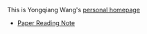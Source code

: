 
This is Yongqiang Wang's [personal homepage](https://yqwangustc.github.io/)

- [Paper Reading Note](https://yqwangustc.github.io/PaperReading/VLM/coca.md)